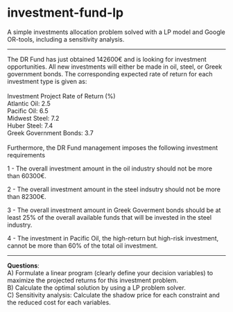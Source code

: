 # investment-fund-lp
A simple investments allocation problem solved with a LP model and Google OR-tools, including a sensitivity analysis.

----
The DR Fund has just obtained 142600€ and is looking for investment opportunities. All new investments will either be made in oil, steel, or Greek government bonds. The corresponding expected rate of return for each investment type is given as:\
\
Investment 	Project Rate of Return (%)\
Atlantic Oil: 2.5\
Pacific Oil: 6.5\
Midwest Steel: 7.2\
Huber Steel: 7.4\
Greek Government Bonds: 3.7\
\
Furthermore, the DR Fund management imposes the following investment requirements

1 - The overall investment amount in the oil industry should not be more than 60300€.

2 - The overall investment amount in the steel indsutry should not be more than 82300€.

3 - The overall investment amount in Greek Goverment bonds should be at least 25% of the overall available funds that will be invested in the steel industry.

4 - The investment in Pacific Oil, the high-return but high-risk investment, cannot be more than 60% of the total oil investment.

----
**Questions**:\
A) Formulate a linear program (clearly define your decision variables) to maximize the projected returns for this investment problem.\
B) Calculate the optimal solution by using a LP problem solver.\
C) Sensitivity analysis: Calculate the shadow price for each constraint and the reduced cost for each variables.
